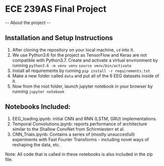 # ECE 239AS Final Project

-- About the project --

## Installation and Setup Instructions

1. After cloning the repository on your local machine, `cd` into it.
2. We use Python3.6 for the project as TensorFlow and Keras are not compatible with Python3.7. Create and activate a virtual environment by running 
`python3.6 -m venv venv` 
`source venv/bin/activate`
3. Install all requirements by running `pip install -r requirements.txt`
4. Make a new folder called `data` and put all of the 6 EEG datasets inside of it.
5. Now from the root folder, launch jupyter notebook in your browser by running `jupyter notebook`


## Notebooks Included:

1. EEG_loading.ipynb: initial CNN and RNN (LSTM, GRU) implementations.
2. Temporal Convolutions.ipynb: reports performance of architecture similar to the Shallow ConvNet from Schirmiesterr et al. 
3. CNN_Trials.ipynb: Contains a series of (mostly unsuccesfull) experiments with Fast Fourier Transforms - including novel ways of reshaping the data, etc.

Note: All code that is called in these notebooks is also included in the zip file.
